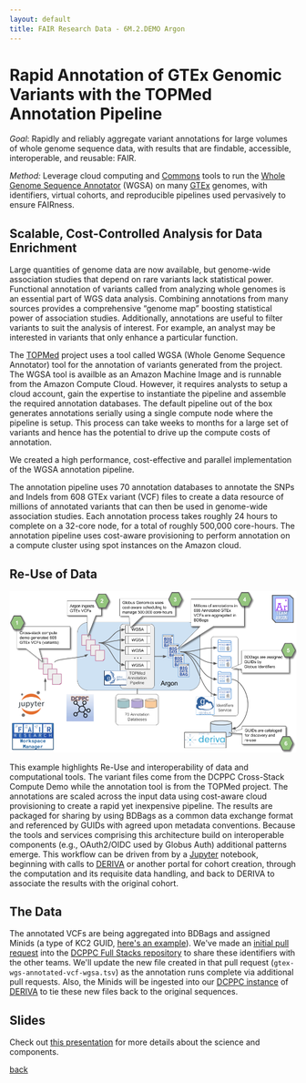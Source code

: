 ```yaml
---
layout: default
title: FAIR Research Data - 6M.2.DEMO Argon
---
```


# Rapid Annotation of GTEx Genomic Variants with the TOPMed Annotation Pipeline

*Goal*: Rapidly and reliably aggregate variant annotations for large volumes
of whole genome sequence data, with results that are findable,
accessible, interoperable, and reusable: FAIR.

*Method:* Leverage cloud computing and [Commons](https://nihdatacommons.us) tools to run the [Whole Genome
Sequence Annotator](https://sites.google.com/site/jpopgen/wgsa) (WGSA) on many [GTEx](https://gtexportal.org/) genomes, with identifiers,
virtual cohorts, and reproducible pipelines used pervasively to ensure
FAIRness. 

## Scalable, Cost-Controlled Analysis for Data Enrichment

Large quantities of genome data are now available, but genome-wide
association studies that depend on rare variants lack statistical
power. Functional annotation of variants called from analyzing whole genomes is an essential part of WGS data analysis. Combining annotations from many sources provides a
comprehensive “genome map” boosting statistical power of association
studies. Additionally, annotations are useful to filter variants to suit the analysis of interest. For example, an analyst may be interested in variants that only enhance a particular function. 

The [TOPMed](https://www.nhlbiwgs.org) project uses a tool called WGSA (Whole Genome Sequence Annotator) tool for the annotation of variants generated from the project. The WGSA tool is availble as an Amazon Machine Image and is runnable from the Amazon Compute Cloud. However, it requires analysts to setup a cloud account, gain the expertise to instantiate the pipeline and assemble the required annotation databases. The default pipeline out of the box generates annotations serially using a single compute node where the pipeline is setup. This process can take weeks to months for a large set of variants and hence has the potential to drive up the compute costs of annotation. 

 We created a high performance, cost-effective and parallel implementation of the WGSA annotation pipeline. 
 
The annotation pipeline uses 70 annotation databases to
annotate the SNPs and Indels from 608 GTEx variant (VCF) files to
create a data resource of millions of annotated variants that can then
be used in genome-wide association studies. Each annotation process
takes roughly 24 hours to complete on a 32-core node, for a total of
roughly 500,000 core-hours. The annotation pipeline uses cost-aware
provisioning to perform annotation on a compute cluster using spot
instances on the Amazon cloud.

## Re-Use of Data

![Data analysis pipeline](wgsa-pipeline.png)

This example highlights Re-Use and interoperability of data and
computational tools. The variant files come from the DCPPC Cross-Stack
Compute Demo while the annotation tool is from the TOPMed project. The
annotations are scaled across the input data using cost-aware cloud
provisioning to create a rapid yet inexpensive pipeline. The results
are packaged for sharing by using BDBags as a common data exchange
format and referenced by GUIDs with agreed upon metadata
conventions. Because the tools and services comprising this
architecture build on interoperable components (e.g., OAuth2/OIDC used
by Globus Auth) additional patterns emerge. This workflow can be
driven from by a [Jupyter](http://jupyter.org) notebook, beginning with calls to [DERIVA](http://docs.derivacloud.org) or
another portal for cohort creation, through the computation and its
requisite data handling, and back to DERIVA to associate the results
with the original cohort.

## The Data

The annotated VCFs are being aggregated into BDBags and assigned Minids (a type of KC2 GUID, [here's an example](https://identifiers.globus.org/ark:/57799/b95E1DXjoyity0)). We've made an [initial pull request](https://github.com/dcppc/full-stacks/pull/41) into the [DCPPC Full Stacks repository](https://github.com/dcppc/full-stacks/) to share these identifiers with the other teams. We'll update the new file created in that pull request (`gtex-wgs-annotated-vcf-wgsa.tsv`) as the annotation runs complete via additional pull requests. Also, the Minids will be ingested into our [DCPPC instance](https://nih-commons.derivacloud.org) of [DERIVA](http://docs.derivacloud.org) to tie these new files back to the original sequences.

## Slides

Check out [this presentation](6M.2.DEMOArgon.pdf) for more details about the science and components. 

[back](./)
